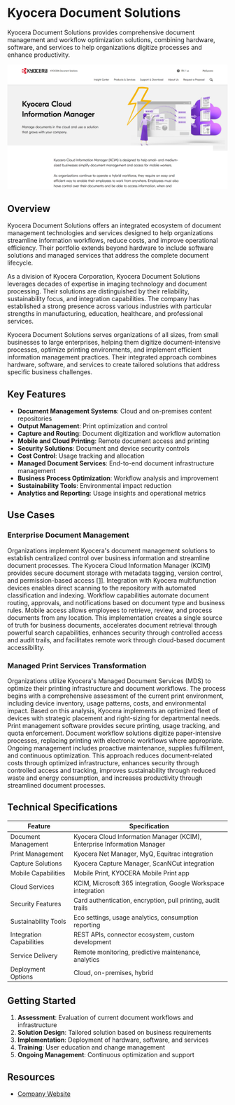 
# Kyocera Document Solutions

Kyocera Document Solutions provides comprehensive document management and workflow optimization solutions, combining hardware, software, and services to help organizations digitize processes and enhance productivity.

![Kyocera Document Solutions](./assets/kyocera-document-solutions.png)

## Overview

Kyocera Document Solutions offers an integrated ecosystem of document management technologies and services designed to help organizations streamline information workflows, reduce costs, and improve operational efficiency. Their portfolio extends beyond hardware to include software solutions and managed services that address the complete document lifecycle.

As a division of Kyocera Corporation, Kyocera Document Solutions leverages decades of expertise in imaging technology and document processing. Their solutions are distinguished by their reliability, sustainability focus, and integration capabilities. The company has established a strong presence across various industries with particular strengths in manufacturing, education, healthcare, and professional services.

Kyocera Document Solutions serves organizations of all sizes, from small businesses to large enterprises, helping them digitize document-intensive processes, optimize printing environments, and implement efficient information management practices. Their integrated approach combines hardware, software, and services to create tailored solutions that address specific business challenges.

## Key Features

- **Document Management Systems**: Cloud and on-premises content repositories
- **Output Management**: Print optimization and control
- **Capture and Routing**: Document digitization and workflow automation
- **Mobile and Cloud Printing**: Remote document access and printing
- **Security Solutions**: Document and device security controls
- **Cost Control**: Usage tracking and allocation
- **Managed Document Services**: End-to-end document infrastructure management
- **Business Process Optimization**: Workflow analysis and improvement
- **Sustainability Tools**: Environmental impact reduction
- **Analytics and Reporting**: Usage insights and operational metrics

## Use Cases

### Enterprise Document Management

Organizations implement Kyocera's document management solutions to establish centralized control over business information and streamline document processes. The Kyocera Cloud Information Manager (KCIM) provides secure document storage with metadata tagging, version control, and permission-based access [[1]](https://www.kyoceradocumentsolutions.us/en/products/software/KYOCERACLOUDINFORMATIONMANAGER.html). Integration with Kyocera multifunction devices enables direct scanning to the repository with automated classification and indexing. Workflow capabilities automate document routing, approvals, and notifications based on document type and business rules. Mobile access allows employees to retrieve, review, and process documents from any location. This implementation creates a single source of truth for business documents, accelerates document retrieval through powerful search capabilities, enhances security through controlled access and audit trails, and facilitates remote work through cloud-based document accessibility.

### Managed Print Services Transformation

Organizations utilize Kyocera's Managed Document Services (MDS) to optimize their printing infrastructure and document workflows. The process begins with a comprehensive assessment of the current print environment, including device inventory, usage patterns, costs, and environmental impact. Based on this analysis, Kyocera implements an optimized fleet of devices with strategic placement and right-sizing for departmental needs. Print management software provides secure printing, usage tracking, and quota enforcement. Document workflow solutions digitize paper-intensive processes, replacing printing with electronic workflows where appropriate. Ongoing management includes proactive maintenance, supplies fulfillment, and continuous optimization. This approach reduces document-related costs through optimized infrastructure, enhances security through controlled access and tracking, improves sustainability through reduced waste and energy consumption, and increases productivity through streamlined document processes.

## Technical Specifications

| Feature | Specification |
|---------|---------------|
| Document Management | Kyocera Cloud Information Manager (KCIM), Enterprise Information Manager |
| Print Management | Kyocera Net Manager, MyQ, Equitrac integration |
| Capture Solutions | Kyocera Capture Manager, ScanNCut integration |
| Mobile Capabilities | Mobile Print, KYOCERA Mobile Print app |
| Cloud Services | KCIM, Microsoft 365 integration, Google Workspace integration |
| Security Features | Card authentication, encryption, pull printing, audit trails |
| Sustainability Tools | Eco settings, usage analytics, consumption reporting |
| Integration Capabilities | REST APIs, connector ecosystem, custom development |
| Service Delivery | Remote monitoring, predictive maintenance, analytics |
| Deployment Options | Cloud, on-premises, hybrid |

## Getting Started

1. **Assessment**: Evaluation of current document workflows and infrastructure
2. **Solution Design**: Tailored solution based on business requirements
3. **Implementation**: Deployment of hardware, software, and services
4. **Training**: User education and change management
5. **Ongoing Management**: Continuous optimization and support

## Resources

- [Company Website](https://www.kyoceradocumentsolutions.com/)
